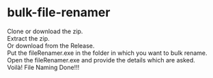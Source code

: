 # bulk-file-renamer

Clone or download the zip. \
Extract the zip. \
Or download from the Release. \
Put the fileRenamer.exe in the folder in which you want to bulk rename. \
Open the fileRenamer.exe and provide the details which are asked. \
Voilà! File Naming Done!!!
